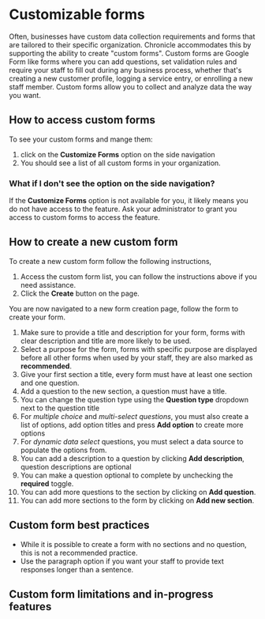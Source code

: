 # Customizable forms

Often, businesses have custom data collection requirements and forms that are tailored to their specific organization. Chronicle accommodates this by supporting the ability to create "custom forms". Custom forms are Google Form like forms where you can add questions, set validation rules and require your staff to fill out during any business process, whether that's creating a new customer profile, logging a service entry, or enrolling a new staff member. Custom forms allow you to collect and analyze data the way you want.

## How to access custom forms

To see your custom forms and mange them:

1. click on the **Customize Forms** option on the side navigation
2. You should see a list of all custom forms in your organization.

### What if I don't see the option on the side navigation?

If the **Customize Forms** option is not available for you, it likely means you do not have access to the feature. Ask your administrator to grant you access to custom forms to access the feature.

## How to create a new custom form

To create a new custom form follow the following instructions,

1. Access the custom form list, you can follow the instructions above if you need assistance.
2. Click the **Create** button on the page.

You are now navigated to a new form creation page, follow the form to create your form.

1. Make sure to provide a title and description for your form, forms with clear description and title are more likely to be used.
2. Select a purpose for the form, forms with specific purpose are displayed before all other forms when used by your staff, they are also marked as **recommended**.
3. Give your first section a title, every form must have at least one section and one question.
4. Add a question to the new section, a question must have a title.
5. You can change the question type using the **Question type** dropdown next to the question title
6. For _multiple choice_ and _multi-select questions_, you must also create a list of options, add option titles and press **Add option** to create more options
7. For _dynamic data select_ questions, you must select a data source to populate the options from.
8. You can add a description to a question by clicking **Add description**, question descriptions are optional
9. You can make a question optional to complete by unchecking the **required** toggle.
10. You can add more questions to the section by clicking on **Add question**.
11. You can add more sections to the form by clicking on **Add new section**.

## Custom form best practices

- While it is possible to create a form with no sections and no question, this is not a recommended practice.
- Use the paragraph option if you want your staff to provide text responses longer than a sentence.

## Custom form limitations and in-progress features
